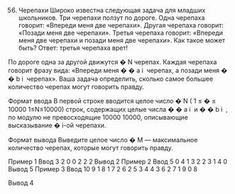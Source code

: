 56. Черепахи
Широко известна следующая задача для младших школьников. Три черепахи ползут по дороге. Одна черепаха говорит: «Впереди меня две черепахи». Другая черепаха говорит: «Позади меня две черепахи». Третья черепаха говорит: «Впереди меня две черепахи и позади меня две черепахи». Как такое может быть? Ответ: третья черепаха врет!

По дороге одна за другой движутся 
�
N черепах. Каждая черепаха говорит фразу вида: «Впереди меня 
�
�
a 
i
​
  черепах, а позади меня 
�
�
b 
i
​
  черепах». Ваша задача определить, сколько самое большее количество черепах могут говорить правду.

Формат ввода
В первой строке вводится целое число 
�
N (
1
≤
�
≤
10000
1≤N≤10000) строк, содержащих целые числа 
�
�
a 
i
​
  и 
�
�
b 
i
​
 , по модулю не превосходящие 
10000
10000, описывающие высказывание 
�
i-ой черепахи.

Формат вывода
Выведите целое число 
�
M — максимальное количество черепах, которые могут говорить правду.

Пример 1
Ввод
3
2 0
0 2
2 2
Вывод
2
Пример 2
Ввод
5
0 4
1 3
2 2
3 1
4 0
Вывод
5
Пример 3
Ввод
10
9 1
8 1
7 2
6 2
5 3
4 4
3 6
2 7
1 9
0 8

Вывод
4